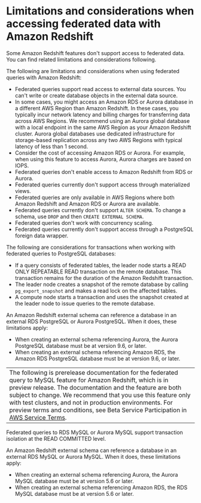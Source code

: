 # Limitations and considerations when accessing federated data with Amazon Redshift<a name="federated-limitations"></a>

Some Amazon Redshift features don't support access to federated data\. You can find related limitations and considerations following\.

The following are limitations and considerations when using federated queries with Amazon Redshift: 
+ Federated queries support read access to external data sources\. You can't write or create database objects in the external data source\.
+ In some cases, you might access an Amazon RDS or Aurora database in a different AWS Region than Amazon Redshift\. In these cases, you typically incur network latency and billing charges for transferring data across AWS Regions\. We recommend using an Aurora global database with a local endpoint in the same AWS Region as your Amazon Redshift cluster\. Aurora global databases use dedicated infrastructure for storage\-based replication across any two AWS Regions with typical latency of less than 1 second\. 
+ Consider the cost of accessing Amazon RDS or Aurora\. For example, when using this feature to access Aurora, Aurora charges are based on IOPS\.
+ Federated queries don't enable access to Amazon Redshift from RDS or Aurora\. 
+ Federated queries currently don't support access through materialized views\. 
+ Federated queries are only available in AWS Regions where both Amazon Redshift and Amazon RDS or Aurora are available\. 
+ Federated queries currently don't support `ALTER SCHEMA`\. To change a schema, use `DROP` and then `CREATE EXTERNAL SCHEMA`\. 
+ Federated queries don't work with concurrency scaling\. 
+ Federated queries currently don't support access through a PostgreSQL foreign data wrapper\. 

The following are considerations for transactions when working with federated queries to PostgreSQL databases: 
+ If a query consists of federated tables, the leader node starts a READ ONLY REPEATABLE READ transaction on the remote database\. This transaction remains for the duration of the Amazon Redshift transaction\.
+ The leader node creates a snapshot of the remote database by calling `pg_export_snapshot` and makes a read lock on the affected tables\.
+ A compute node starts a transaction and uses the snapshot created at the leader node to issue queries to the remote database\.

An Amazon Redshift external schema can reference a database in an external RDS PostgreSQL or Aurora PostgreSQL\. When it does, these limitations apply: 
+ When creating an external schema referencing Aurora, the Aurora PostgreSQL database must be at version 9\.6, or later\. 
+ When creating an external schema referencing Amazon RDS, the Amazon RDS PostgreSQL database must be at version 9\.6, or later\. 


|  | 
| --- |
| The following is prerelease documentation for the federated query to MySQL feature for Amazon Redshift, which is in preview release\. The documentation and the feature are both subject to change\. We recommend that you use this feature only with test clusters, and not in production environments\. For preview terms and conditions, see Beta Service Participation in [AWS Service Terms](https://aws.amazon.com/service-terms/)\.   | 

Federated queries to RDS MySQL or Aurora MySQL support transaction isolation at the READ COMMITTED level\. 

An Amazon Redshift external schema can reference a database in an external RDS MySQL or Aurora MySQL\. When it does, these limitations apply: 
+ When creating an external schema referencing Aurora, the Aurora MySQL database must be at version 5\.6 or later\. 
+ When creating an external schema referencing Amazon RDS, the RDS MySQL database must be at version 5\.6 or later\. 
